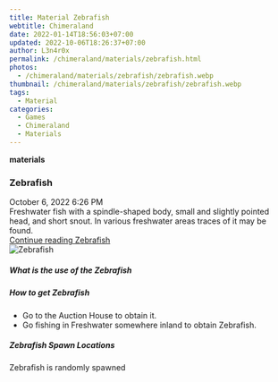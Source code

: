 ```yaml
---
title: Material Zebrafish
webtitle: Chimeraland
date: 2022-01-14T18:56:03+07:00
updated: 2022-10-06T18:26:37+07:00
author: L3n4r0x
permalink: /chimeraland/materials/zebrafish.html
photos:
  - /chimeraland/materials/zebrafish/zebrafish.webp
thumbnail: /chimeraland/materials/zebrafish/zebrafish.webp
tags:
  - Material
categories:
  - Games
  - Chimeraland
  - Materials
---
```


<section id="bootstrap-wrapper">
  <link
    rel="stylesheet"
    href="https://cdn.statically.io/gh/dimaslanjaka/Web-Manajemen/40ac3225/css/bootstrap-4.5-wrapper.css"
  />
  <div
    class="row g-0 border rounded overflow-hidden flex-md-row mb-4 shadow-sm position-relative"
  >
    <div class="col p-4 d-flex flex-column position-static">
      <strong class="d-inline-block mb-2 text-success">materials</strong>
      <h3 class="mb-0">Zebrafish</h3>
      <div class="mb-1 text-muted">October 6, 2022 6:26 PM</div>
      <div class="mb-2 border p-1">
        Freshwater fish with a spindle-shaped body, small and slightly pointed
        head, and short snout. In various freshwater areas traces of it may be
        found.
      </div>
      <a
        href="/chimeraland/materials/zebrafish.html"
        class="stretched-link d-none"
        >Continue reading Zebrafish</a
      >
    </div>
    <div class="col-auto d-none d-lg-block">
      <img
        src="/chimeraland/materials/zebrafish/zebrafish.webp"
        alt="Zebrafish"
      />
    </div>
  </div>
  <div class="row">
    <div class="col-lg-6 col-12 mb-2">
      <div class="card">
        <div class="card-body">
          <h5 class="card-title">What is the use of the Zebrafish</h5>
          <div class="card-text"><ul></ul></div>
        </div>
      </div>
    </div>
    <div class="col-lg-6 col-12 mb-2">
      <div class="card">
        <div class="card-body">
          <h5 class="card-title">How to get Zebrafish</h5>
          <div class="card-text">
            <ul>
              <li>Go to the Auction House to obtain it.</li>
              <li>
                Go fishing in Freshwater somewhere inland to obtain Zebrafish.
              </li>
            </ul>
          </div>
        </div>
      </div>
    </div>
    <div class="col-12 mb-2">
      <h5>Zebrafish Spawn Locations</h5>
      <p>Zebrafish is randomly spawned</p>
    </div>
  </div>
</section>